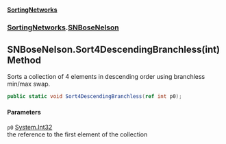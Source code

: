 #### [SortingNetworks](index.md 'index')
### [SortingNetworks](SortingNetworks.md 'SortingNetworks').[SNBoseNelson](SortingNetworks_SNBoseNelson.md 'SortingNetworks.SNBoseNelson')
## SNBoseNelson.Sort4DescendingBranchless(int) Method
Sorts a collection of 4 elements in descending order using branchless min/max swap.  
```csharp
public static void Sort4DescendingBranchless(ref int p0);
```
#### Parameters
<a name='SortingNetworks_SNBoseNelson_Sort4DescendingBranchless(int)_p0'></a>
`p0` [System.Int32](https://docs.microsoft.com/en-us/dotnet/api/System.Int32 'System.Int32')  
the reference to the first element of the collection
  
